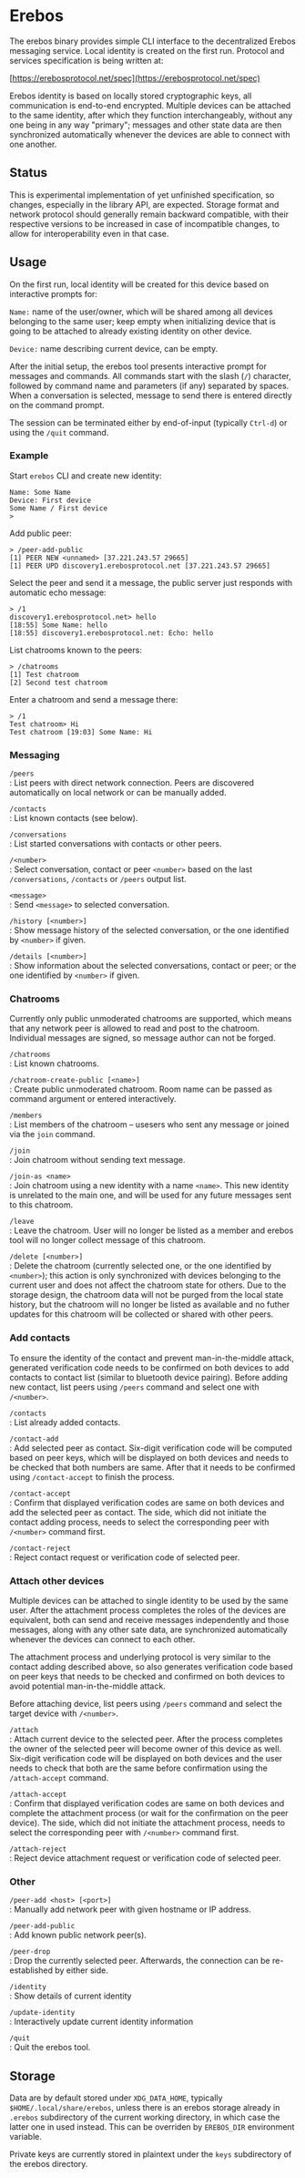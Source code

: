 Erebos
======

The erebos binary provides simple CLI interface to the decentralized Erebos
messaging service. Local identity is created on the first run. Protocol and
services specification is being written at:

[https://erebosprotocol.net/spec](https://erebosprotocol.net/spec)

Erebos identity is based on locally stored cryptographic keys, all
communication is end-to-end encrypted. Multiple devices can be attached to the
same identity, after which they function interchangeably, without any one being
in any way "primary"; messages and other state data are then synchronized
automatically whenever the devices are able to connect with one another.

Status
------

This is experimental implementation of yet unfinished specification, so
changes, especially in the library API, are expected. Storage format and
network protocol should generally remain backward compatible, with their
respective versions to be increased in case of incompatible changes, to allow
for interoperability even in that case.

Usage
-----

On the first run, local identity will be created for this device based on
interactive prompts for:

`Name:` name of the user/owner, which will be shared among all devices
belonging to the same user; keep empty when initializing device that is going
to be attached to already existing identity on other device.

`Device:` name describing current device, can be empty.

After the initial setup, the erebos tool presents interactive prompt for
messages and commands. All commands start with the slash (`/`) character,
followed by command name and parameters (if any) separated by spaces. When
a conversation is selected, message to send there is entered directly on
the command prompt.

The session can be terminated either by end-of-input (typically `Ctrl-d`) or
using the `/quit` command.

### Example

Start `erebos` CLI and create new identity:
```
Name: Some Name
Device: First device
Some Name / First device
> 
```

Add public peer:
```
> /peer-add-public
[1] PEER NEW <unnamed> [37.221.243.57 29665]
[1] PEER UPD discovery1.erebosprotocol.net [37.221.243.57 29665]
```

Select the peer and send it a message, the public server just responds with
automatic echo message:
```
> /1
discovery1.erebosprotocol.net> hello
[18:55] Some Name: hello
[18:55] discovery1.erebosprotocol.net: Echo: hello
```

List chatrooms known to the peers:
```
> /chatrooms
[1] Test chatroom
[2] Second test chatroom
```

Enter a chatroom and send a message there:
```
> /1
Test chatroom> Hi
Test chatroom [19:03] Some Name: Hi
```

### Messaging

`/peers`  
: List peers with direct network connection. Peers are discovered automatically
  on local network or can be manually added.

`/contacts`  
: List known contacts (see below).

`/conversations`  
: List started conversations with contacts or other peers.

`/<number>`  
: Select conversation, contact or peer `<number>` based on the last
  `/conversations`, `/contacts` or `/peers` output list.

`<message>`  
: Send `<message>` to selected conversation.

`/history [<number>]`  
: Show message history of the selected conversation, or the one identified by
  `<number>` if given.

`/details [<number>]`  
: Show information about the selected conversations, contact or peer; or the
  one identified by `<number>` if given.

### Chatrooms

Currently only public unmoderated chatrooms are supported, which means that any
network peer is allowed to read and post to the chatroom. Individual messages
are signed, so message author can not be forged.

`/chatrooms`  
: List known chatrooms.

`/chatroom-create-public [<name>]`  
: Create public unmoderated chatroom. Room name can be passed as command
  argument or entered interactively.

`/members`  
: List members of the chatroom – usesers who sent any message or joined via the
`join` command.

`/join`  
: Join chatroom without sending text message.

`/join-as <name>`  
: Join chatroom using a new identity with a name `<name>`. This new identity is
  unrelated to the main one, and will be used for any future messages sent to
  this chatroom.

`/leave`  
: Leave the chatroom. User will no longer be listed as a member and erebos tool
  will no longer collect message of this chatroom.

`/delete [<number>]`  
: Delete the chatroom (currently selected one, or the one identified by
  `<number>`); this action is only synchronized with devices belonging to the
  current user and does not affect the chatroom state for others. Due to the
  storage design, the chatroom data will not be purged from the local state
  history, but the chatroom will no longer be listed as available and no futher
  updates for this chatroom will be collected or shared with other peers.

### Add contacts

To ensure the identity of the contact and prevent man-in-the-middle attack,
generated verification code needs to be confirmed on both devices to add
contacts to contact list (similar to bluetooth device pairing). Before adding
new contact, list peers using `/peers` command and select one with `/<number>`.

`/contacts`  
: List already added contacts.

`/contact-add`  
: Add selected peer as contact. Six-digit verification code will be computed
  based on peer keys, which will be displayed on both devices and needs to be
  checked that both numbers are same. After that it needs to be confirmed using
  `/contact-accept` to finish the process.

`/contact-accept`  
: Confirm that displayed verification codes are same on both devices and add
  the selected peer as contact. The side, which did not initiate the contact
  adding process, needs to select the corresponding peer with `/<number>`
  command first.

`/contact-reject`  
: Reject contact request or verification code of selected peer.

### Attach other devices

Multiple devices can be attached to single identity to be used by the same
user. After the attachment process completes the roles of the devices are
equivalent, both can send and receive messages independently and those
messages, along with any other sate data, are synchronized automatically
whenever the devices can connect to each other.

The attachment process and underlying protocol is very similar to the contact
adding described above, so also generates verification code based on peer keys
that needs to be checked and confirmed on both devices to avoid potential
man-in-the-middle attack.

Before attaching device, list peers using `/peers` command and select the
target device with `/<number>`.

`/attach`  
: Attach current device to the selected peer. After the process completes the
  owner of the selected peer will become owner of this device as well.
  Six-digit verification code will be displayed on both devices and the user
  needs to check that both are the same before confirmation using the
  `/attach-accept` command.

`/attach-accept`  
: Confirm that displayed verification codes are same on both devices and
  complete the attachment process (or wait for the confirmation on the peer
  device). The side, which did not initiate the attachment process, needs to
  select the corresponding peer with `/<number>` command first.

`/attach-reject`  
: Reject device attachment request or verification code of selected peer.

### Other

`/peer-add <host> [<port>]`  
: Manually add network peer with given hostname or IP address.

`/peer-add-public`  
: Add known public network peer(s).

`/peer-drop`  
: Drop the currently selected peer. Afterwards, the connection can be
  re-established by either side.

`/identity`  
: Show details of current identity

`/update-identity`  
: Interactively update current identity information

`/quit`  
: Quit the erebos tool.


Storage
-------

Data are by default stored under `XDG_DATA_HOME`, typically
`$HOME/.local/share/erebos`, unless there is an erebos storage already
in `.erebos` subdirectory of the current working directory, in which case the
latter one in used instead. This can be overriden by `EREBOS_DIR` environment
variable.

Private keys are currently stored in plaintext under the `keys` subdirectory of
the erebos directory.
